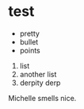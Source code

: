 test
====

 - pretty
 - bullet
 - points

1. list
2. another list
3. derpity derp


Michelle smells nice.

